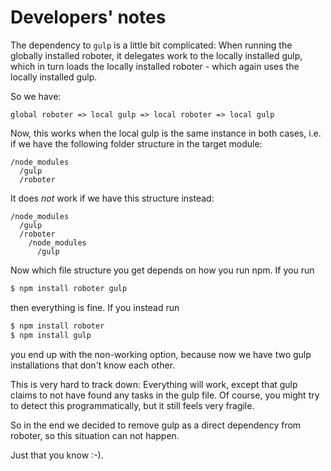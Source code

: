 # Developers' notes

The dependency to `gulp` is a little bit complicated: When running the globally installed roboter, it delegates work to the locally installed gulp, which in turn loads the locally installed roboter - which again uses the locally installed gulp.

So we have:

```
global roboter => local gulp => local roboter => local gulp
```

Now, this works when the local gulp is the same instance in both cases, i.e. if we have the following folder structure in the target module:

```
/node_modules
  /gulp
  /roboter
```

It does *not* work if we have this structure instead:

```
/node_modules
  /gulp
  /roboter
    /node_modules
      /gulp
```

Now which file structure you get depends on how you run npm. If you run

```bash
$ npm install roboter gulp
```

then everything is fine. If you instead run

```bash
$ npm install roboter
$ npm install gulp
```

you end up with the non-working option, because now we have two gulp installations that don't know each other.

This is very hard to track down: Everything will work, except that gulp claims to not have found any tasks in the gulp file. Of course, you might try to detect this programmatically, but it still feels very fragile.

So in the end we decided to remove gulp as a direct dependency from roboter, so this situation can not happen.

Just that you know :-).
